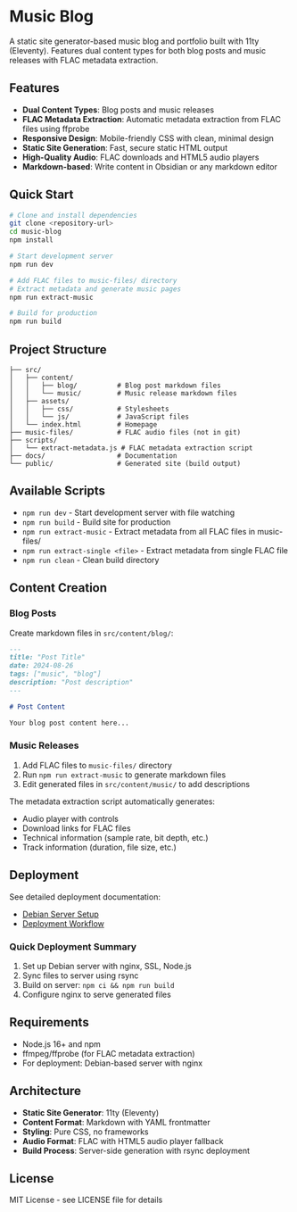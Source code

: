 # Music Blog

A static site generator-based music blog and portfolio built with 11ty (Eleventy). Features dual content types for both blog posts and music releases with FLAC metadata extraction.

## Features

- **Dual Content Types**: Blog posts and music releases
- **FLAC Metadata Extraction**: Automatic metadata extraction from FLAC files using ffprobe
- **Responsive Design**: Mobile-friendly CSS with clean, minimal design
- **Static Site Generation**: Fast, secure static HTML output
- **High-Quality Audio**: FLAC downloads and HTML5 audio players
- **Markdown-based**: Write content in Obsidian or any markdown editor

## Quick Start

```bash
# Clone and install dependencies
git clone <repository-url>
cd music-blog
npm install

# Start development server
npm run dev

# Add FLAC files to music-files/ directory
# Extract metadata and generate music pages
npm run extract-music

# Build for production
npm run build
```

## Project Structure

```
├── src/
│   ├── content/
│   │   ├── blog/          # Blog post markdown files
│   │   └── music/         # Music release markdown files
│   ├── assets/
│   │   ├── css/           # Stylesheets
│   │   └── js/            # JavaScript files
│   └── index.html         # Homepage
├── music-files/           # FLAC audio files (not in git)
├── scripts/
│   └── extract-metadata.js # FLAC metadata extraction script
├── docs/                  # Documentation
└── public/                # Generated site (build output)
```

## Available Scripts

- `npm run dev` - Start development server with file watching
- `npm run build` - Build site for production
- `npm run extract-music` - Extract metadata from all FLAC files in music-files/
- `npm run extract-single <file>` - Extract metadata from single FLAC file
- `npm run clean` - Clean build directory

## Content Creation

### Blog Posts

Create markdown files in `src/content/blog/`:

```markdown
---
title: "Post Title"
date: 2024-08-26
tags: ["music", "blog"]
description: "Post description"
---

# Post Content

Your blog post content here...
```

### Music Releases

1. Add FLAC files to `music-files/` directory
2. Run `npm run extract-music` to generate markdown files
3. Edit generated files in `src/content/music/` to add descriptions

The metadata extraction script automatically generates:
- Audio player with controls
- Download links for FLAC files
- Technical information (sample rate, bit depth, etc.)
- Track information (duration, file size, etc.)

## Deployment

See detailed deployment documentation:
- [Debian Server Setup](./docs/debian-server-setup.md)
- [Deployment Workflow](./docs/deployment-workflow.md)

### Quick Deployment Summary

1. Set up Debian server with nginx, SSL, Node.js
2. Sync files to server using rsync
3. Build on server: `npm ci && npm run build`
4. Configure nginx to serve generated files

## Requirements

- Node.js 16+ and npm
- ffmpeg/ffprobe (for FLAC metadata extraction)
- For deployment: Debian-based server with nginx

## Architecture

- **Static Site Generator**: 11ty (Eleventy)
- **Content Format**: Markdown with YAML frontmatter
- **Styling**: Pure CSS, no frameworks
- **Audio Format**: FLAC with HTML5 audio player fallback
- **Build Process**: Server-side generation with rsync deployment

## License

MIT License - see LICENSE file for details